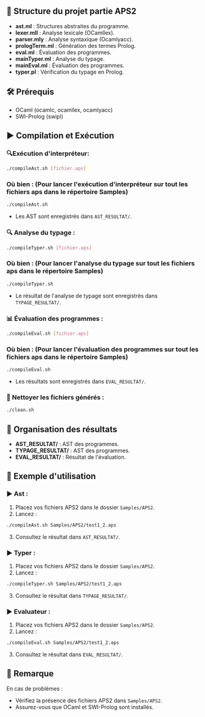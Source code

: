 ## 📁 Structure du projet partie APS2

- **ast.ml** : Structures abstraites du programme.
- **lexer.mll** : Analyse lexicale (OCamllex).
- **parser.mly** : Analyse syntaxique (Ocamlyacc).
- **prologTerm.ml** : Génération des termes Prolog.
- **eval.ml** : Évaluation des programmes.
- **mainTyper.ml** : Analyse du typage.
- **mainEval.ml** : Évaluation des programmes.
- **typer.pl** : Vérification du typage en Prolog.

## 🛠️ Prérequis

- OCaml (ocamlc, ocamllex, ocamlyacc)
- SWI-Prolog (swipl)

## ▶️ Compilation et Exécution

### 🔍Exécution d'interpréteur:

```bash
./compileAst.sh [fichier.aps]
```
### Où bien : (Pour lancer l'exécution d'interpréteur sur tout les fichiers aps dans le répertoire Samples)

```bash
./compileAst.sh
```
- Les AST sont enregistrés dans `AST_RESULTAT/`.

### 🔍 Analyse du typage :

```bash
./compileTyper.sh [fichier.aps]
```
### Où bien : (Pour lancer l'analyse du typage sur tout les fichiers aps dans le répertoire Samples)

```bash
./compileTyper.sh
```

- Le résultat de l'analyse de typage sont enregistrés dans `TYPAGE_RESULTAT/`.

### 📊 Évaluation des programmes :

```bash
./compileEval.sh [fichier.aps]
```
### Où bien : (Pour lancer l'évaluation des programmes sur tout les fichiers aps dans le répertoire Samples)

```bash
./compileEval.sh
```

- Les résultats sont enregistrés dans `EVAL_RESULTAT/`.

### 🧹 Nettoyer les fichiers générés :

```bash
./clean.sh
```

## 📂 Organisation des résultats

- **AST_RESULTAT/** : AST des programmes.
- **TYPAGE_RESULTAT/** : AST des programmes.
- **EVAL_RESULTAT/** : Résultat de l'évaluation.

## 📌 Exemple d'utilisation

### ▶️ Ast :

1. Placez vos fichiers APS2 dans le dossier `Samples/APS2`.
2. Lancez :

```bash
./compileAst.sh Samples/APS2/test1_2.aps
```

3. Consultez le résultat dans `AST_RESULTAT/`.

### ▶️ Typer :

1. Placez vos fichiers APS2 dans le dossier `Samples/APS2`.
2. Lancez :

```bash
./compileTyper.sh Samples/APS2/test1_2.aps
```

3. Consultez le résultat dans `TYPAGE_RESULTAT/`.

### ▶️ Evaluateur :

1. Placez vos fichiers APS2 dans le dossier `Samples/APS2`.
2. Lancez :

```bash
./compileEval.sh Samples/APS2/test1_2.aps
```

3. Consultez le résultat dans `EVAL_RESULTAT/`.

## 📣 Remarque

En cas de problèmes :

- Vérifiez la présence des fichiers APS2 dans `Samples/APS2`.
- Assurez-vous que OCaml et SWI-Prolog sont installés.
